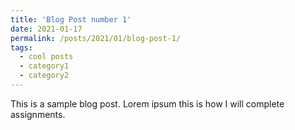 ```yaml
---
title: 'Blog Post number 1'
date: 2021-01-17
permalink: /posts/2021/01/blog-post-1/
tags:
  - cool posts
  - category1
  - category2
---
```


This is a sample blog post. Lorem ipsum this is how I will complete assignments.

